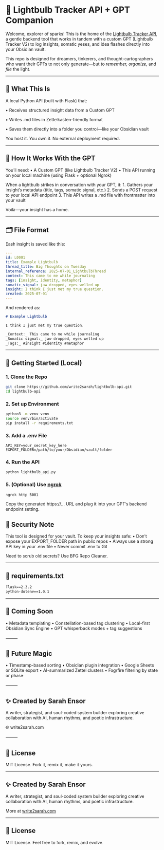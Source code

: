 # 🌟 Lightbulb Tracker API + GPT Companion

Welcome, explorer of sparks! This is the home of the [Lightbulb Tracker API](https://chatgpt.com/g/g-686800dc63fc819192aeb5b8212eb840-lightbulb-tracker-v2), a gentle backend tool that works in tandem with a custom GPT (Lightbulb Tracker V2) to log insights, somatic yeses, and idea flashes directly into your Obsidian vault.

This repo is designed for dreamers, tinkerers, and thought-cartographers who want their GPTs to not only generate—but to *remember, organize,* and *file* the light.

---

## 🧠 What This Is

A local Python API (built with Flask) that:

• Receives structured insight data from a Custom GPT

• Writes .md files in Zettelkasten-friendly format

• Saves them directly into a folder you control—like your Obsidian vault

You host it. You own it. No external deployment required.

---

## 🤖 How It Works With the GPT

You’ll need:
	• A Custom GPT (like Lightbulb Tracker V2)
	• This API running on your local machine (using Flask + optional Ngrok)

When a lightbulb strikes in conversation with your GPT, it:
	1. Gathers your insight’s metadata (title, tags, somatic signal, etc.)
	2. Sends a POST request to your local API endpoint
	3. This API writes a .md file with frontmatter into your vault

Voilà—your insight has a home.

---

## 🗂️ File Format

Eash insight is saved like this:

```yaml
---
id: L0001
title: Example Lightbulb
thread_title: Big Thoughts on Tuesday
internal_reference: 2025-07-01_LightbulbThread
context: This came to me while journaling
tags: [insight, identity, metaphor]
somatic_signal: jaw dropped, eyes welled up
insight: I think I just met my true question.
created: 2025-07-01
---
```

And rendered as:

```md
# Example Lightbulb

I think I just met my true question.

_Context:_ This came to me while journaling  
_Somatic signal:_ jaw dropped, eyes welled up  
_Tags:_ #insight #identity #metaphor
```

---

## 🚀 Getting Started (Local)

### 1. Clone the Repo
```bash
git clone https://github.com/write2sarah/lightbulb-api.git
cd lightbulb-api
```
### 2. Set up Environment
```bash
python3 -m venv venv
source venv/bin/activate
pip install -r requirements.txt
```
### 3. Add a .env File
```env
API_KEY=your_secret_key_here
EXPORT_FOLDER=/path/to/your/Obsidian/vault/folder
```
### 4. Run the API

```bash
python lightbulb_api.py
```

### 5. (Optional) Use [ngrok](https://ngrok.com)

```bash
ngrok http 5001
```
Copy the generated https://... URL and plug it into your GPT’s backend endpoint setting.

## 🔐 Security Note

This tool is designed for your vault. To keep your insights safe:
	•	Don’t expose your EXPORT_FOLDER path in public repos
	•	Always use a strong API key in your .env file
	•	Never commit .env to Git

Need to scrub old secrets? Use BFG Repo Cleaner.

---

## 🧾 requirements.txt

```txt
Flask==2.3.2
python-dotenv==1.0.1
```

---

## 🌱 Coming Soon
• Metadata templating
• Constellation-based tag clustering
• Local-first Obsidian Sync Engine
• GPT whisperback modes + tag suggestions

⸻

## 🧪 Future Magic
• Timestamp-based sorting
• Obsidian plugin integration
• Google Sheets or SQLite export
• AI-summarized Zettel clusters
• Fog/fire filtering by state or phase

⸻

## ✨ Created by Sarah Ensor

A writer, strategist, and soul-coded system builder exploring creative collaboration with AI, human rhythms, and poetic infrastructure.

🌐 write2sarah.com

⸻

## 📖 License

MIT License. Fork it, remix it, make it yours.

---

## ✨ Created by Sarah Ensor

A writer, strategist, and soul-coded system builder exploring creative collaboration with AI, human rhythms, and poetic infrastructure.

More at [write2sarah.com](https://write2sarah.com)

---

## 📖 License

MIT License. Feel free to fork, remix, and evolve.
